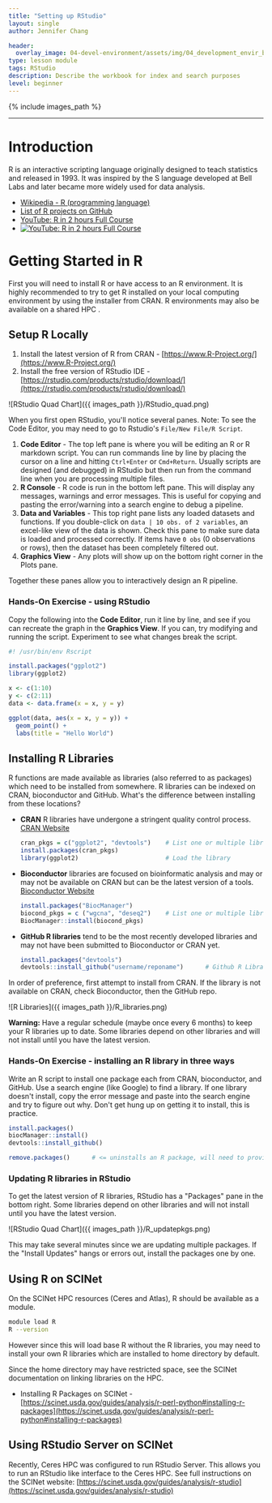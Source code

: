 ```yaml
---
title: "Setting up RStudio"
layout: single
author: Jennifer Chang

header:
  overlay_image: 04-devel-environment/assets/img/04_development_envir_banner.png
type: lesson module
tags: RStudio
description: Describe the workbook for index and search purposes
level: beginner
---
```


{% include images_path %}



---


# Introduction

R is an interactive scripting language originally designed to teach statistics and released in 1993. It was inspired by the S language developed at Bell Labs and later became more widely used for data analysis.

* [Wikipedia - R (programming language)](https://en.wikipedia.org/wiki/R_(programming_language))
* [List of R projects on GitHub](https://github.com/topics/r)
* [YouTube: R in 2 hours Full Course](https://youtu.be/_V8eKsto3Ug)
* [![YouTube: R in 2 hours Full Course](https://img.youtube.com/vi/_V8eKsto3Ug/0.jpg)](https://youtu.be/_V8eKsto3Ug)

# Getting Started in R

First you will need to install R or have access to an R environment. It is highly recommended to try to get R installed on your local computing environment by using the installer from CRAN. R environments may also be available on a shared HPC .

## Setup R Locally

1. Install the latest version of R from CRAN - [https://www.R-Project.org/](https://www.R-Project.org/)
2. Install the free version of RStudio IDE - [https://rstudio.com/products/rstudio/download/](https://rstudio.com/products/rstudio/download/)

![RStudio Quad Chart]({{ images_path }}/RStudio_quad.png)

When you first open RStudio, you'll notice several panes. Note: To see the Code Editor, you may need to go to Rstudio's  `File/New File/R Script`.

1. **Code Editor** - The top left pane is where you will be editing an R or R markdown script. You can run commands line by line by placing the cursor on a line and hitting `Ctrl+Enter` or `Cmd+Return`. Usually scripts are designed (and debugged) in RStudio but then run from the command line when you are processing multiple files.
2. **R Console** - R code is run in the bottom left pane. This will display any messages, warnings and error messages. This is useful for copying and pasting the error/warning into a search engine to debug a pipeline.
3. **Data and Variables** - This top right pane lists any loaded datasets and functions. If you double-click on `data | 10 obs. of 2 variables`, an excel-like view of the data is shown. Check this pane to make sure data is loaded and processed correctly. If items have `0 obs` (0 observations or rows), then the dataset has been completely filtered out.
4. **Graphics View** - Any plots will show up on the bottom right corner in the Plots pane.

Together these panes allow you to interactively design an R pipeline.

### Hands-On Exercise - using RStudio

Copy the following into the **Code Editor**, run it line by line, and see if you can recreate the graph in the **Graphics View**.  If you can, try modifying and running the script. Experiment to see what changes break the script.

```R
#! /usr/bin/env Rscript

install.packages("ggplot2")
library(ggplot2)

x <- c(1:10)
y <- c(2:11)
data <- data.frame(x = x, y = y)

ggplot(data, aes(x = x, y = y)) +
  geom_point() +
  labs(title = "Hello World")
```

## Installing R Libraries

R functions are made available as libraries (also referred to as packages) which need to be installed from somewhere. R libraries can be indexed on CRAN, bioconductor and GitHub. What's the difference between installing from these locations?

* **CRAN** R libraries have undergone a stringent quality control process. [CRAN Website](https://cran.R-Project.org/)

  ```R
  cran_pkgs = c("ggplot2", "devtools")    # List one or multiple libraries
  install.packages(cran_pkgs)
  library(ggplot2)                        # Load the library
  ```

* **Bioconductor** libraries are focused on bioinformatic analysis and may or may not be available on CRAN but can be the latest version of a tools. [Bioconductor Website](https://www.bioconductor.org/install/)

  ```R
  install.packages("BiocManager")
  biocond_pkgs = c ("wgcna", "deseq2")    # List one or multiple libraries
  BiocManager::install(biocond_pkgs)
  ```

* **GitHub R libraries** tend to be the most recently developed libraries and may not have been submitted to Bioconductor or CRAN yet.

  ```R
  install.packages("devtools")
  devtools::install_github("username/reponame")      # Github R Library name
  ```

In order of preference, first attempt to install from CRAN. If the library is not available on CRAN, check Bioconductor, then the GitHub repo.

![R Libraries]({{ images_path }}/R_libraries.png)

**Warning:** Have a regular schedule (maybe once every 6 months) to keep your R libraries up to date. Some libraries depend on other libraries and will not install until you have the latest version.

### Hands-On Exercise - installing an R library in three ways

Write an R script to install one package each from CRAN, bioconductor, and GitHub. Use a search engine (like Google) to find a library. If one library doesn't install, copy the error message and paste into the search engine and try to figure out why. Don't get hung up on getting it to install, this is practice.

```R
install.packages()
biocManager::install()
devtools::install_github()

remove.packages()      # <= uninstalls an R package, will need to provide package name
```

### Updating R libraries in RStudio

To get the latest version of R libraries, RStudio has a "Packages" pane in the bottom right. Some libraries depend on other libraries and will not install until you have the latest version.

![RStudio Quad Chart]({{ images_path }}/R_updatepkgs.png)

This may take several minutes since we are updating multiple packages. If the "Install Updates" hangs or errors out, install the packages one by one.

## Using R on SCINet

On the SCINet HPC resources (Ceres and Atlas), R should be available as a module.

```bash
module load R
R --version
```

However since this will load base R without the R libraries, you may need to install your own R libraries which are installed to home directory by default.

Since the home directory may have restricted space, see the SCINet documentation on linking libraries on the HPC.

* Installing R Packages on SCINet - [https://scinet.usda.gov/guides/analysis/r-perl-python#installing-r-packages](https://scinet.usda.gov/guides/analysis/r-perl-python#installing-r-packages)

## Using RStudio Server on SCINet

Recently, Ceres HPC was configured to run RStudio Server. This allows you to run an RStudio like interface to the Ceres HPC. See full instructions on the SCINet website: [https://scinet.usda.gov/guides/analysis/r-studio](https://scinet.usda.gov/guides/analysis/r-studio)

<!--
## Testing Equations
https://www.cross-validated.com/How-to-render-math-on-Minimal-Mistakes/

Inline Equations

```
\\(x = y \times z)
```

Block Equations

```
\\[f(a) = \frac{1}{10 \times 11}\\]
```
-->
